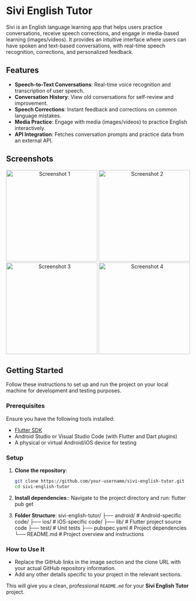 # Sivi English Tutor

Sivi is an English language learning app that helps users practice conversations, receive speech corrections, and engage in media-based learning (images/videos). It provides an intuitive interface where users can have spoken and text-based conversations, with real-time speech recognition, corrections, and personalized feedback.

## Features

- **Speech-to-Text Conversations**: Real-time voice recognition and transcription of user speech.
- **Conversation History**: View old conversations for self-review and improvement.
- **Speech Corrections**: Instant feedback and corrections on common language mistakes.
- **Media Practice**: Engage with media (images/videos) to practice English interactively.
- **API Integration**: Fetches conversation prompts and practice data from an external API.

## Screenshots

<div align="center">
  <img src="https://github.com/user-attachments/assets/1ffb002c-4e4a-4f75-8dd6-8ba0b18c6bf7" width="250px" alt="Screenshot 1"/>
  <img src="https://github.com/user-attachments/assets/8b02a766-8b05-4e83-9bbd-82c07b773c70" width="250px" alt="Screenshot 2"/>
  <img src="https://github.com/user-attachments/assets/fc212c40-0abe-4cd8-a1cb-9571bf89c4f9" width="250px" alt="Screenshot 3"/>
  <img src="https://github.com/user-attachments/assets/922cf8e4-ee27-49bf-998f-f98fa3ae27fa" width="250px" alt="Screenshot 4"/>
</div>

## Getting Started

Follow these instructions to set up and run the project on your local machine for development and testing purposes.

### Prerequisites

Ensure you have the following tools installed:

- [Flutter SDK](https://flutter.dev/docs/get-started/install)
- Android Studio or Visual Studio Code (with Flutter and Dart plugins)
- A physical or virtual Android/iOS device for testing

### Setup

1. **Clone the repository**:
   ```bash
   git clone https://github.com/your-username/sivi-english-tutor.git
   cd sivi-english-tutor
   
2. **Install dependencies**::
 Navigate to the project directory and run:
flutter pub get

3. **Folder Structure**:
sivi-english-tutor/
 ├── android/                # Android-specific code/
 ├── ios/                    # iOS-specific code/
 ├── lib/                    # Flutter project source code
 ├── test/                   # Unit tests
 ├── pubspec.yaml            # Project dependencies
 └── README.md               # Project overview and instructions


### How to Use It

- Replace the GitHub links in the image section and the clone URL with your actual GitHub repository information.
- Add any other details specific to your project in the relevant sections.

This will give you a clean, professional `README.md` for your **Sivi English Tutor** project.

